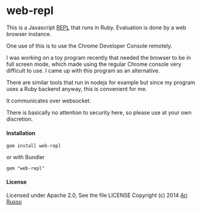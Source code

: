# web-repl
    
This is a Javascript [REPL](http://en.wikipedia.org/wiki/Read%E2%80%93eval%E2%80%93print_loop) that runs in Ruby.  Evaluation is done by a web browser instance.

One use of this is to use the Chrome Developer Console remotely.

I was working on a toy program recently that needed the browser to be in full screen mode, which made using the regular Chrome console very difficult to use.  I came up with this program as an alternative.

There are similar tools that run in nodejs for example but since my program uses a Ruby backend anyway, this is convenient for me.

It communicates over websocket.

There is basically no attention to security here, so please use at your own discretion.  

#### Installation

    gem install web-repl
    
or with Bundler

    gem "web-repl"

#### License

Licensed under Apache 2.0, See the file LICENSE
Copyright (c) 2014 [Ari Russo](http://arirusso.com) 
